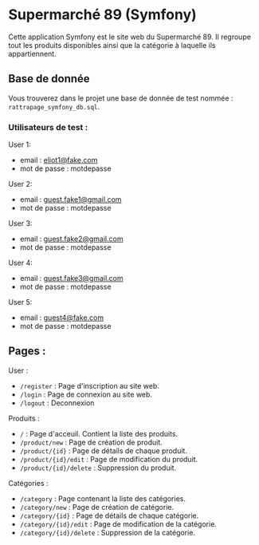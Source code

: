 # Supermarché 89 (Symfony)

Cette application Symfony est le site web du Supermarché 89. Il regroupe tout les produits disponibles ainsi que la catégorie à laquelle ils appartiennent.

## Base de donnée

Vous trouverez dans le projet une base de donnée de test nommée : ``rattrapage_symfony_db.sql``.

### Utilisateurs de test :

User 1:
- email : eliot1@fake.com
- mot de passe : motdepasse

User 2:
- email  : guest.fake1@gmail.com
- mot de passe : motdepasse

User 3:
- email : guest.fake2@gmail.com
- mot de passe : motdepasse

User 4:
- email : guest.fake3@gmail.com
- mot de passe : motdepasse

User 5:
- email : guest4@fake.com
- mot de passe : motdepasse

## Pages :

User :
- ``/register`` : Page d'inscription au site web.
- ``/login`` : Page de connexion au site web.
- ``/logout`` : Deconnexion

Produits :
- ``/`` : Page d'acceuil. Contient la liste des produits.
- ``/product/new`` : Page de création de produit.
- ``/product/{id}`` : Page de détails de chaque produit.
- ``/product/{id}/edit`` : Page de modification du produit.
- ``/product/{id}/delete`` : Suppression du produit.

Catégories :
- ``/category`` : Page contenant la liste des catégories.
- ``/category/new`` : Page de création de catégorie.
- ``/category/{id}`` : Page de détails de chaque catégorie.
- ``/category/{id}/edit`` : Page de modification de la catégorie.
- ``/category/{id}/delete`` : Suppression de la catégorie.
